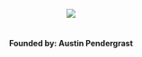 
<p align="center">
  <img src="https://www.pallet-app.com/static/media/pallete-logo.0365ef85.png">
  <br><br>
</p>

<h4 align="center">Founded by: Austin Pendergrast</h4>



